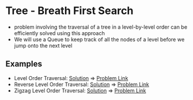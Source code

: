 # Tree - Breath First Search

- problem involving the traversal of a tree in a level-by-level order can be efficiently solved using this approach
- We will use a Queue to keep track of all the nodes of a level before we jump onto the next level

## Examples
- Level Order Traversal: [Solution](/src/tree-breath-first-search/level-order-traversal.ts) => [Problem Link](https://leetcode.com/problems/binary-tree-level-order-traversal/)
- Reverse Level Order Traversal: [Solution](/src/tree-breath-first-search/reverse-level-order-traversal.ts) => [Problem Link](https://leetcode.com/problems/binary-tree-level-order-traversal-ii/)
- Zigzag Level Order Traversal: [Solution](/src/tree-breath-first-search/zigzag-level-order.ts) => [Problem Link](https://leetcode.com/problems/binary-tree-zigzag-level-order-traversal/)
